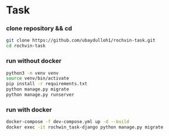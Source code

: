 # Task

### clone repository && cd

```bash
git clone https://github.com/ubaydulloh1/rochvin-task.git
cd rochvin-task
```

### run without docker

```bash
python3 -m venv venv
source venv/bin/activate
pip install -r requirements.txt
python manage.py migrate
python manage.py runserver
```

### run with docker

```bash
docker-compose -f dev-compose.yml up -d --build
docker exec -it rochwin_task-django python manage.py migrate
```
